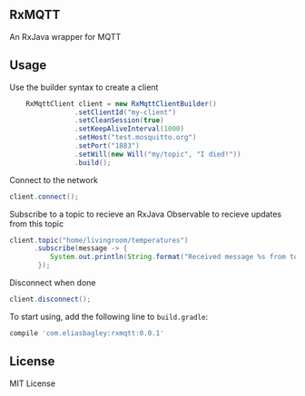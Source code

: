 ## RxMQTT

An RxJava wrapper for MQTT

## Usage

Use the builder syntax to create a client

```java
    RxMqttClient client = new RxMqttClientBuilder()
                .setClientId("my-client")
                .setCleanSession(true)
                .setKeepAliveInterval(1000)
                .setHost("test.mosquitto.org")
                .setPort("1883")
                .setWill(new Will("my/topic", "I died!"))
                .build();
```

Connect to the network


```java
client.connect();
```

Subscribe to a topic to recieve an RxJava Observable to recieve updates from this topic

```java
client.topic("home/livingroom/temperatures")
      .subscribe(message -> {
          System.out.println(String.format("Received message %s from topic %s", message.getMessage(), message.getTopic()));
       });
```


Disconnect when done

```java
client.disconnect();
```


To start using, add the following line to `build.gradle`:

```gradle
compile 'com.eliasbagley:rxmqtt:0.0.1'
```


## License

MIT License
